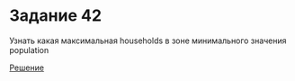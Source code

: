 # Задание 42

Узнать какая максимальная households в зоне минимального значения population

[Решение](https://colab.research.google.com/drive/1fpNbfTQ70Jrq5G29bZwFCzhPCQ-a9XIF?usp=sharing)